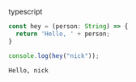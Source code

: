typescript

``` ts
const hey = (person: String) => {
  return 'Hello, ' + person;
}

console.log(hey("nick"));
```


``` markdown-code-runner
Hello, nick

```
